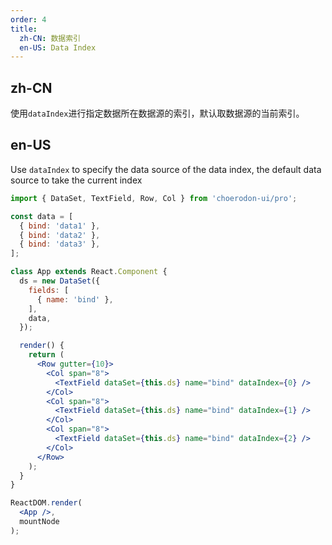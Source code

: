 ```yaml
---
order: 4
title:
  zh-CN: 数据索引
  en-US: Data Index
---
```


## zh-CN

使用`dataIndex`进行指定数据所在数据源的索引，默认取数据源的当前索引。

## en-US

Use `dataIndex` to specify the data source of the data index, the default data source to take the current index

````jsx
import { DataSet, TextField, Row, Col } from 'choerodon-ui/pro';

const data = [
  { bind: 'data1' },
  { bind: 'data2' },
  { bind: 'data3' },
];

class App extends React.Component {
  ds = new DataSet({
    fields: [
      { name: 'bind' },
    ],
    data,
  });

  render() {
    return (
      <Row gutter={10}>
        <Col span="8">
          <TextField dataSet={this.ds} name="bind" dataIndex={0} />
        </Col>
        <Col span="8">
          <TextField dataSet={this.ds} name="bind" dataIndex={1} />
        </Col>
        <Col span="8">
          <TextField dataSet={this.ds} name="bind" dataIndex={2} />
        </Col>
      </Row>
    );
  }
}

ReactDOM.render(
  <App />,
  mountNode
);
````
